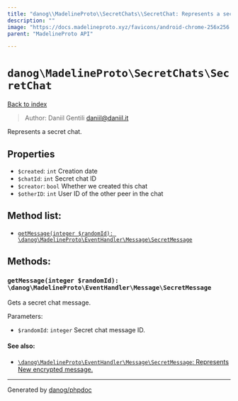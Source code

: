 ```yaml
---
title: "danog\\MadelineProto\\SecretChats\\SecretChat: Represents a secret chat."
description: ""
image: "https://docs.madelineproto.xyz/favicons/android-chrome-256x256.png"
parent: "MadelineProto API"

---
```

# `danog\MadelineProto\SecretChats\SecretChat`
[Back to index](../../../index.html)

> Author: Daniil Gentili <daniil@daniil.it>  
  

Represents a secret chat.  



## Properties
* `$created`: `int` Creation date
* `$chatId`: `int` Secret chat ID
* `$creator`: `bool` Whether we created this chat
* `$otherID`: `int` User ID of the other peer in the chat

## Method list:
* [`getMessage(integer $randomId): \danog\MadelineProto\EventHandler\Message\SecretMessage`](#getMessage)

## Methods:
### <a name="getMessage"></a> `getMessage(integer $randomId): \danog\MadelineProto\EventHandler\Message\SecretMessage`

Gets a secret chat message.


Parameters:

* `$randomId`: `integer` Secret chat message ID.  


#### See also: 
* [`\danog\MadelineProto\EventHandler\Message\SecretMessage`: Represents New encrypted message.](../../../danog/MadelineProto/EventHandler/Message/SecretMessage.html)




---
Generated by [danog/phpdoc](https://phpdoc.daniil.it)
